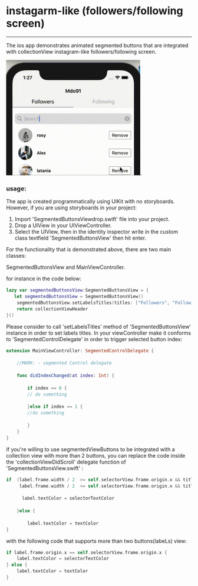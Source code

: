 # instagarm-like (followers/following screen)
---------------------------------------------
The ios app demonstrates animated segmented buttons that are integrated with collectionView instagram-like followers/following screen.

![alt text](https://github.com/mdo91/instagarm-followers/blob/main/resources/md01.gif). 

### usage:

The app is created programmatically using UIKit with no storyboards. However, if you are using storyboards in your project:

1. Import 'SegmentedButtonsViewdrop.swift' file into your project.
2. Drop a UIView in your UIViewController.
3. Select the UIView, then in the identity inspector write in the custom class textfield 'SegmentedButtonsView' then hit enter.

For the functionality that is demonstrated above, there are two main classes: 

  SegmentedButtonsView and MainViewController.

  for instance in the code below:

```swift
lazy var segmentedButtonsView:SegmentedButtonsView = {
   let segmentedButtonsView = SegmentedButtonsView()
    segmentedButtonsView.setLabelsTitles(titles: ["Followers", "Following"])
    return collectionViewHeader
}()
```
Please consider to call 'setLabelsTitles' method of 'SegmentedButtonsView' instance in order to set labels titles.
In your viewController make it conforms to 'SegmentedControlDelegate' in order to trigger selected button index:

```swift
extension MainViewController: SegmentedControlDelegate {

    //MARK: - segmented Control delegate
    
    func didIndexChanged(at index: Int) {

        if index == 0 {
        // do something
    
        }else if index == 1 {
        //do something

        }
    }
}
```

If you're willing to use segmentedViewButtons to be integrated with a collection view with more than 2 buttons, you can replace the code inside the 'collectionViewDidScroll' delegate function of 'SegmentedButtonsView.swift' :

```swift
if  (label.frame.width / 2  >= self.selectorView.frame.origin.x && titles[0] == label.text! ||
     label.frame.width / 2  <= self.selectorView.frame.origin.x && titles[1] == label.text! ) {
                            
      label.textColor = selectorTextColor
                            
    }else {

        label.textColor = textColor
}

```
with the following code that supports more than two buttons(labeLs) view:

```swift
if label.frame.origin.x == self.selectorView.frame.origin.x {
    label.textColor = selectorTextColor
} else {
    label.textColor = textColor
}
```





